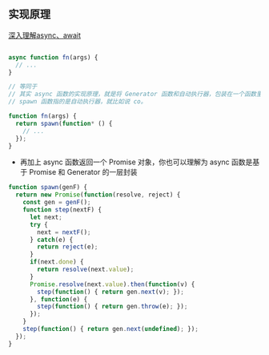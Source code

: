 ## 实现原理

[深入理解async、await](https://juejin.cn/post/7007031572238958629)


```js

async function fn(args) {
  // ...
}

// 等同于
// 其实 async 函数的实现原理，就是将 Generator 函数和自动执行器，包装在一个函数里。
// spawn 函数指的是自动执行器，就比如说 co。

function fn(args) {
  return spawn(function* () {
    // ...
  });
}
```
- 再加上 async 函数返回一个 Promise 对象，你也可以理解为 async 函数是基于 Promise 和 Generator 的一层封装
```js
function spawn(genF) {
  return new Promise(function(resolve, reject) {
    const gen = genF();
    function step(nextF) {
      let next;
      try {
        next = nextF();
      } catch(e) {
        return reject(e);
      }
      if(next.done) {
        return resolve(next.value);
      }
      Promise.resolve(next.value).then(function(v) {
        step(function() { return gen.next(v); });
      }, function(e) {
        step(function() { return gen.throw(e); });
      });
    }
    step(function() { return gen.next(undefined); });
  });
}
```